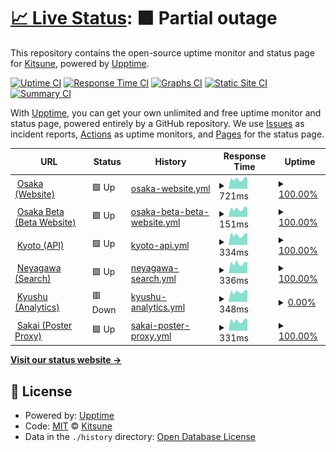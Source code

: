 # [📈 Live Status](https://status.kitsune.tv): <!--live status--> **🟧 Partial outage**

This repository contains the open-source uptime monitor and status page for [Kitsune](https://kitsune.tv/), powered by [Upptime](https://github.com/upptime/upptime).

[![Uptime CI](https://github.com/KitsuneTV/Status/workflows/Uptime%20CI/badge.svg)](https://github.com/KitsuneTV/Status/actions?query=workflow%3A%22Uptime+CI%22)
[![Response Time CI](https://github.com/KitsuneTV/Status/workflows/Response%20Time%20CI/badge.svg)](https://github.com/KitsuneTV/Status/actions?query=workflow%3A%22Response+Time+CI%22)
[![Graphs CI](https://github.com/KitsuneTV/Status/workflows/Graphs%20CI/badge.svg)](https://github.com/KitsuneTV/Status/actions?query=workflow%3A%22Graphs+CI%22)
[![Static Site CI](https://github.com/KitsuneTV/Status/workflows/Static%20Site%20CI/badge.svg)](https://github.com/KitsuneTV/Status/actions?query=workflow%3A%22Static+Site+CI%22)
[![Summary CI](https://github.com/KitsuneTV/Status/workflows/Summary%20CI/badge.svg)](https://github.com/KitsuneTV/Status/actions?query=workflow%3A%22Summary+CI%22)

With [Upptime](https://upptime.js.org), you can get your own unlimited and free uptime monitor and status page, powered entirely by a GitHub repository. We use [Issues](https://github.com/KitsuneTV/Status/issues) as incident reports, [Actions](https://github.com/KitsuneTV/Status/actions) as uptime monitors, and [Pages](https://status.kitsune.tv) for the status page.

<!--start: status pages-->
<!-- This summary is generated by Upptime (https://github.com/upptime/upptime) -->
<!-- Do not edit this manually, your changes will be overwritten -->
<!-- prettier-ignore -->
| URL | Status | History | Response Time | Uptime |
| --- | ------ | ------- | ------------- | ------ |
| <img alt="" src="https://favicons.githubusercontent.com/kitsune.tv" height="13"> [Osaka (Website)](https://kitsune.tv/) | 🟩 Up | [osaka-website.yml](https://github.com/KitsuneTV/Status/commits/HEAD/history/osaka-website.yml) | <details><summary><img alt="Response time graph" src="./graphs/osaka-website/response-time-week.png" height="20"> 721ms</summary><br><a href="https://status.kitsune.tv/history/osaka-website"><img alt="Response time 760" src="https://img.shields.io/endpoint?url=https%3A%2F%2Fraw.githubusercontent.com%2FKitsuneTV%2FStatus%2FHEAD%2Fapi%2Fosaka-website%2Fresponse-time.json"></a><br><a href="https://status.kitsune.tv/history/osaka-website"><img alt="24-hour response time 596" src="https://img.shields.io/endpoint?url=https%3A%2F%2Fraw.githubusercontent.com%2FKitsuneTV%2FStatus%2FHEAD%2Fapi%2Fosaka-website%2Fresponse-time-day.json"></a><br><a href="https://status.kitsune.tv/history/osaka-website"><img alt="7-day response time 721" src="https://img.shields.io/endpoint?url=https%3A%2F%2Fraw.githubusercontent.com%2FKitsuneTV%2FStatus%2FHEAD%2Fapi%2Fosaka-website%2Fresponse-time-week.json"></a><br><a href="https://status.kitsune.tv/history/osaka-website"><img alt="30-day response time 737" src="https://img.shields.io/endpoint?url=https%3A%2F%2Fraw.githubusercontent.com%2FKitsuneTV%2FStatus%2FHEAD%2Fapi%2Fosaka-website%2Fresponse-time-month.json"></a><br><a href="https://status.kitsune.tv/history/osaka-website"><img alt="1-year response time 760" src="https://img.shields.io/endpoint?url=https%3A%2F%2Fraw.githubusercontent.com%2FKitsuneTV%2FStatus%2FHEAD%2Fapi%2Fosaka-website%2Fresponse-time-year.json"></a></details> | <details><summary><a href="https://status.kitsune.tv/history/osaka-website">100.00%</a></summary><a href="https://status.kitsune.tv/history/osaka-website"><img alt="All-time uptime 99.93%" src="https://img.shields.io/endpoint?url=https%3A%2F%2Fraw.githubusercontent.com%2FKitsuneTV%2FStatus%2FHEAD%2Fapi%2Fosaka-website%2Fuptime.json"></a><br><a href="https://status.kitsune.tv/history/osaka-website"><img alt="24-hour uptime 100.00%" src="https://img.shields.io/endpoint?url=https%3A%2F%2Fraw.githubusercontent.com%2FKitsuneTV%2FStatus%2FHEAD%2Fapi%2Fosaka-website%2Fuptime-day.json"></a><br><a href="https://status.kitsune.tv/history/osaka-website"><img alt="7-day uptime 100.00%" src="https://img.shields.io/endpoint?url=https%3A%2F%2Fraw.githubusercontent.com%2FKitsuneTV%2FStatus%2FHEAD%2Fapi%2Fosaka-website%2Fuptime-week.json"></a><br><a href="https://status.kitsune.tv/history/osaka-website"><img alt="30-day uptime 99.37%" src="https://img.shields.io/endpoint?url=https%3A%2F%2Fraw.githubusercontent.com%2FKitsuneTV%2FStatus%2FHEAD%2Fapi%2Fosaka-website%2Fuptime-month.json"></a><br><a href="https://status.kitsune.tv/history/osaka-website"><img alt="1-year uptime 99.93%" src="https://img.shields.io/endpoint?url=https%3A%2F%2Fraw.githubusercontent.com%2FKitsuneTV%2FStatus%2FHEAD%2Fapi%2Fosaka-website%2Fuptime-year.json"></a></details>
| <img alt="" src="https://favicons.githubusercontent.com/beta.kitsune.tv" height="13"> [Osaka Beta (Beta Website)](https://beta.kitsune.tv/) | 🟩 Up | [osaka-beta-beta-website.yml](https://github.com/KitsuneTV/Status/commits/HEAD/history/osaka-beta-beta-website.yml) | <details><summary><img alt="Response time graph" src="./graphs/osaka-beta-beta-website/response-time-week.png" height="20"> 151ms</summary><br><a href="https://status.kitsune.tv/history/osaka-beta-beta-website"><img alt="Response time 195" src="https://img.shields.io/endpoint?url=https%3A%2F%2Fraw.githubusercontent.com%2FKitsuneTV%2FStatus%2FHEAD%2Fapi%2Fosaka-beta-beta-website%2Fresponse-time.json"></a><br><a href="https://status.kitsune.tv/history/osaka-beta-beta-website"><img alt="24-hour response time 129" src="https://img.shields.io/endpoint?url=https%3A%2F%2Fraw.githubusercontent.com%2FKitsuneTV%2FStatus%2FHEAD%2Fapi%2Fosaka-beta-beta-website%2Fresponse-time-day.json"></a><br><a href="https://status.kitsune.tv/history/osaka-beta-beta-website"><img alt="7-day response time 151" src="https://img.shields.io/endpoint?url=https%3A%2F%2Fraw.githubusercontent.com%2FKitsuneTV%2FStatus%2FHEAD%2Fapi%2Fosaka-beta-beta-website%2Fresponse-time-week.json"></a><br><a href="https://status.kitsune.tv/history/osaka-beta-beta-website"><img alt="30-day response time 169" src="https://img.shields.io/endpoint?url=https%3A%2F%2Fraw.githubusercontent.com%2FKitsuneTV%2FStatus%2FHEAD%2Fapi%2Fosaka-beta-beta-website%2Fresponse-time-month.json"></a><br><a href="https://status.kitsune.tv/history/osaka-beta-beta-website"><img alt="1-year response time 195" src="https://img.shields.io/endpoint?url=https%3A%2F%2Fraw.githubusercontent.com%2FKitsuneTV%2FStatus%2FHEAD%2Fapi%2Fosaka-beta-beta-website%2Fresponse-time-year.json"></a></details> | <details><summary><a href="https://status.kitsune.tv/history/osaka-beta-beta-website">100.00%</a></summary><a href="https://status.kitsune.tv/history/osaka-beta-beta-website"><img alt="All-time uptime 99.93%" src="https://img.shields.io/endpoint?url=https%3A%2F%2Fraw.githubusercontent.com%2FKitsuneTV%2FStatus%2FHEAD%2Fapi%2Fosaka-beta-beta-website%2Fuptime.json"></a><br><a href="https://status.kitsune.tv/history/osaka-beta-beta-website"><img alt="24-hour uptime 100.00%" src="https://img.shields.io/endpoint?url=https%3A%2F%2Fraw.githubusercontent.com%2FKitsuneTV%2FStatus%2FHEAD%2Fapi%2Fosaka-beta-beta-website%2Fuptime-day.json"></a><br><a href="https://status.kitsune.tv/history/osaka-beta-beta-website"><img alt="7-day uptime 100.00%" src="https://img.shields.io/endpoint?url=https%3A%2F%2Fraw.githubusercontent.com%2FKitsuneTV%2FStatus%2FHEAD%2Fapi%2Fosaka-beta-beta-website%2Fuptime-week.json"></a><br><a href="https://status.kitsune.tv/history/osaka-beta-beta-website"><img alt="30-day uptime 99.37%" src="https://img.shields.io/endpoint?url=https%3A%2F%2Fraw.githubusercontent.com%2FKitsuneTV%2FStatus%2FHEAD%2Fapi%2Fosaka-beta-beta-website%2Fuptime-month.json"></a><br><a href="https://status.kitsune.tv/history/osaka-beta-beta-website"><img alt="1-year uptime 99.93%" src="https://img.shields.io/endpoint?url=https%3A%2F%2Fraw.githubusercontent.com%2FKitsuneTV%2FStatus%2FHEAD%2Fapi%2Fosaka-beta-beta-website%2Fuptime-year.json"></a></details>
| <img alt="" src="https://favicons.githubusercontent.com/kyoto.kitsune.tv" height="13"> [Kyoto (API)](https://kyoto.kitsune.tv/) | 🟩 Up | [kyoto-api.yml](https://github.com/KitsuneTV/Status/commits/HEAD/history/kyoto-api.yml) | <details><summary><img alt="Response time graph" src="./graphs/kyoto-api/response-time-week.png" height="20"> 334ms</summary><br><a href="https://status.kitsune.tv/history/kyoto-api"><img alt="Response time 372" src="https://img.shields.io/endpoint?url=https%3A%2F%2Fraw.githubusercontent.com%2FKitsuneTV%2FStatus%2FHEAD%2Fapi%2Fkyoto-api%2Fresponse-time.json"></a><br><a href="https://status.kitsune.tv/history/kyoto-api"><img alt="24-hour response time 281" src="https://img.shields.io/endpoint?url=https%3A%2F%2Fraw.githubusercontent.com%2FKitsuneTV%2FStatus%2FHEAD%2Fapi%2Fkyoto-api%2Fresponse-time-day.json"></a><br><a href="https://status.kitsune.tv/history/kyoto-api"><img alt="7-day response time 334" src="https://img.shields.io/endpoint?url=https%3A%2F%2Fraw.githubusercontent.com%2FKitsuneTV%2FStatus%2FHEAD%2Fapi%2Fkyoto-api%2Fresponse-time-week.json"></a><br><a href="https://status.kitsune.tv/history/kyoto-api"><img alt="30-day response time 369" src="https://img.shields.io/endpoint?url=https%3A%2F%2Fraw.githubusercontent.com%2FKitsuneTV%2FStatus%2FHEAD%2Fapi%2Fkyoto-api%2Fresponse-time-month.json"></a><br><a href="https://status.kitsune.tv/history/kyoto-api"><img alt="1-year response time 372" src="https://img.shields.io/endpoint?url=https%3A%2F%2Fraw.githubusercontent.com%2FKitsuneTV%2FStatus%2FHEAD%2Fapi%2Fkyoto-api%2Fresponse-time-year.json"></a></details> | <details><summary><a href="https://status.kitsune.tv/history/kyoto-api">100.00%</a></summary><a href="https://status.kitsune.tv/history/kyoto-api"><img alt="All-time uptime 99.94%" src="https://img.shields.io/endpoint?url=https%3A%2F%2Fraw.githubusercontent.com%2FKitsuneTV%2FStatus%2FHEAD%2Fapi%2Fkyoto-api%2Fuptime.json"></a><br><a href="https://status.kitsune.tv/history/kyoto-api"><img alt="24-hour uptime 100.00%" src="https://img.shields.io/endpoint?url=https%3A%2F%2Fraw.githubusercontent.com%2FKitsuneTV%2FStatus%2FHEAD%2Fapi%2Fkyoto-api%2Fuptime-day.json"></a><br><a href="https://status.kitsune.tv/history/kyoto-api"><img alt="7-day uptime 100.00%" src="https://img.shields.io/endpoint?url=https%3A%2F%2Fraw.githubusercontent.com%2FKitsuneTV%2FStatus%2FHEAD%2Fapi%2Fkyoto-api%2Fuptime-week.json"></a><br><a href="https://status.kitsune.tv/history/kyoto-api"><img alt="30-day uptime 99.37%" src="https://img.shields.io/endpoint?url=https%3A%2F%2Fraw.githubusercontent.com%2FKitsuneTV%2FStatus%2FHEAD%2Fapi%2Fkyoto-api%2Fuptime-month.json"></a><br><a href="https://status.kitsune.tv/history/kyoto-api"><img alt="1-year uptime 99.94%" src="https://img.shields.io/endpoint?url=https%3A%2F%2Fraw.githubusercontent.com%2FKitsuneTV%2FStatus%2FHEAD%2Fapi%2Fkyoto-api%2Fuptime-year.json"></a></details>
| <img alt="" src="https://favicons.githubusercontent.com/neyagawa.kitsune.tv" height="13"> [Neyagawa (Search)](https://neyagawa.kitsune.tv/) | 🟩 Up | [neyagawa-search.yml](https://github.com/KitsuneTV/Status/commits/HEAD/history/neyagawa-search.yml) | <details><summary><img alt="Response time graph" src="./graphs/neyagawa-search/response-time-week.png" height="20"> 336ms</summary><br><a href="https://status.kitsune.tv/history/neyagawa-search"><img alt="Response time 370" src="https://img.shields.io/endpoint?url=https%3A%2F%2Fraw.githubusercontent.com%2FKitsuneTV%2FStatus%2FHEAD%2Fapi%2Fneyagawa-search%2Fresponse-time.json"></a><br><a href="https://status.kitsune.tv/history/neyagawa-search"><img alt="24-hour response time 298" src="https://img.shields.io/endpoint?url=https%3A%2F%2Fraw.githubusercontent.com%2FKitsuneTV%2FStatus%2FHEAD%2Fapi%2Fneyagawa-search%2Fresponse-time-day.json"></a><br><a href="https://status.kitsune.tv/history/neyagawa-search"><img alt="7-day response time 336" src="https://img.shields.io/endpoint?url=https%3A%2F%2Fraw.githubusercontent.com%2FKitsuneTV%2FStatus%2FHEAD%2Fapi%2Fneyagawa-search%2Fresponse-time-week.json"></a><br><a href="https://status.kitsune.tv/history/neyagawa-search"><img alt="30-day response time 355" src="https://img.shields.io/endpoint?url=https%3A%2F%2Fraw.githubusercontent.com%2FKitsuneTV%2FStatus%2FHEAD%2Fapi%2Fneyagawa-search%2Fresponse-time-month.json"></a><br><a href="https://status.kitsune.tv/history/neyagawa-search"><img alt="1-year response time 370" src="https://img.shields.io/endpoint?url=https%3A%2F%2Fraw.githubusercontent.com%2FKitsuneTV%2FStatus%2FHEAD%2Fapi%2Fneyagawa-search%2Fresponse-time-year.json"></a></details> | <details><summary><a href="https://status.kitsune.tv/history/neyagawa-search">100.00%</a></summary><a href="https://status.kitsune.tv/history/neyagawa-search"><img alt="All-time uptime 99.93%" src="https://img.shields.io/endpoint?url=https%3A%2F%2Fraw.githubusercontent.com%2FKitsuneTV%2FStatus%2FHEAD%2Fapi%2Fneyagawa-search%2Fuptime.json"></a><br><a href="https://status.kitsune.tv/history/neyagawa-search"><img alt="24-hour uptime 100.00%" src="https://img.shields.io/endpoint?url=https%3A%2F%2Fraw.githubusercontent.com%2FKitsuneTV%2FStatus%2FHEAD%2Fapi%2Fneyagawa-search%2Fuptime-day.json"></a><br><a href="https://status.kitsune.tv/history/neyagawa-search"><img alt="7-day uptime 100.00%" src="https://img.shields.io/endpoint?url=https%3A%2F%2Fraw.githubusercontent.com%2FKitsuneTV%2FStatus%2FHEAD%2Fapi%2Fneyagawa-search%2Fuptime-week.json"></a><br><a href="https://status.kitsune.tv/history/neyagawa-search"><img alt="30-day uptime 99.37%" src="https://img.shields.io/endpoint?url=https%3A%2F%2Fraw.githubusercontent.com%2FKitsuneTV%2FStatus%2FHEAD%2Fapi%2Fneyagawa-search%2Fuptime-month.json"></a><br><a href="https://status.kitsune.tv/history/neyagawa-search"><img alt="1-year uptime 99.93%" src="https://img.shields.io/endpoint?url=https%3A%2F%2Fraw.githubusercontent.com%2FKitsuneTV%2FStatus%2FHEAD%2Fapi%2Fneyagawa-search%2Fuptime-year.json"></a></details>
| <img alt="" src="https://favicons.githubusercontent.com/kyushu.kitsune.tv" height="13"> [Kyushu (Analytics)](https://kyushu.kitsune.tv/) | 🟥 Down | [kyushu-analytics.yml](https://github.com/KitsuneTV/Status/commits/HEAD/history/kyushu-analytics.yml) | <details><summary><img alt="Response time graph" src="./graphs/kyushu-analytics/response-time-week.png" height="20"> 348ms</summary><br><a href="https://status.kitsune.tv/history/kyushu-analytics"><img alt="Response time 548" src="https://img.shields.io/endpoint?url=https%3A%2F%2Fraw.githubusercontent.com%2FKitsuneTV%2FStatus%2FHEAD%2Fapi%2Fkyushu-analytics%2Fresponse-time.json"></a><br><a href="https://status.kitsune.tv/history/kyushu-analytics"><img alt="24-hour response time 283" src="https://img.shields.io/endpoint?url=https%3A%2F%2Fraw.githubusercontent.com%2FKitsuneTV%2FStatus%2FHEAD%2Fapi%2Fkyushu-analytics%2Fresponse-time-day.json"></a><br><a href="https://status.kitsune.tv/history/kyushu-analytics"><img alt="7-day response time 348" src="https://img.shields.io/endpoint?url=https%3A%2F%2Fraw.githubusercontent.com%2FKitsuneTV%2FStatus%2FHEAD%2Fapi%2Fkyushu-analytics%2Fresponse-time-week.json"></a><br><a href="https://status.kitsune.tv/history/kyushu-analytics"><img alt="30-day response time 428" src="https://img.shields.io/endpoint?url=https%3A%2F%2Fraw.githubusercontent.com%2FKitsuneTV%2FStatus%2FHEAD%2Fapi%2Fkyushu-analytics%2Fresponse-time-month.json"></a><br><a href="https://status.kitsune.tv/history/kyushu-analytics"><img alt="1-year response time 548" src="https://img.shields.io/endpoint?url=https%3A%2F%2Fraw.githubusercontent.com%2FKitsuneTV%2FStatus%2FHEAD%2Fapi%2Fkyushu-analytics%2Fresponse-time-year.json"></a></details> | <details><summary><a href="https://status.kitsune.tv/history/kyushu-analytics">0.00%</a></summary><a href="https://status.kitsune.tv/history/kyushu-analytics"><img alt="All-time uptime 94.51%" src="https://img.shields.io/endpoint?url=https%3A%2F%2Fraw.githubusercontent.com%2FKitsuneTV%2FStatus%2FHEAD%2Fapi%2Fkyushu-analytics%2Fuptime.json"></a><br><a href="https://status.kitsune.tv/history/kyushu-analytics"><img alt="24-hour uptime 0.00%" src="https://img.shields.io/endpoint?url=https%3A%2F%2Fraw.githubusercontent.com%2FKitsuneTV%2FStatus%2FHEAD%2Fapi%2Fkyushu-analytics%2Fuptime-day.json"></a><br><a href="https://status.kitsune.tv/history/kyushu-analytics"><img alt="7-day uptime 0.00%" src="https://img.shields.io/endpoint?url=https%3A%2F%2Fraw.githubusercontent.com%2FKitsuneTV%2FStatus%2FHEAD%2Fapi%2Fkyushu-analytics%2Fuptime-week.json"></a><br><a href="https://status.kitsune.tv/history/kyushu-analytics"><img alt="30-day uptime 43.35%" src="https://img.shields.io/endpoint?url=https%3A%2F%2Fraw.githubusercontent.com%2FKitsuneTV%2FStatus%2FHEAD%2Fapi%2Fkyushu-analytics%2Fuptime-month.json"></a><br><a href="https://status.kitsune.tv/history/kyushu-analytics"><img alt="1-year uptime 94.51%" src="https://img.shields.io/endpoint?url=https%3A%2F%2Fraw.githubusercontent.com%2FKitsuneTV%2FStatus%2FHEAD%2Fapi%2Fkyushu-analytics%2Fuptime-year.json"></a></details>
| <img alt="" src="https://favicons.githubusercontent.com/sakai.kitsune.tv" height="13"> [Sakai (Poster Proxy)](https://sakai.kitsune.tv/) | 🟩 Up | [sakai-poster-proxy.yml](https://github.com/KitsuneTV/Status/commits/HEAD/history/sakai-poster-proxy.yml) | <details><summary><img alt="Response time graph" src="./graphs/sakai-poster-proxy/response-time-week.png" height="20"> 331ms</summary><br><a href="https://status.kitsune.tv/history/sakai-poster-proxy"><img alt="Response time 376" src="https://img.shields.io/endpoint?url=https%3A%2F%2Fraw.githubusercontent.com%2FKitsuneTV%2FStatus%2FHEAD%2Fapi%2Fsakai-poster-proxy%2Fresponse-time.json"></a><br><a href="https://status.kitsune.tv/history/sakai-poster-proxy"><img alt="24-hour response time 274" src="https://img.shields.io/endpoint?url=https%3A%2F%2Fraw.githubusercontent.com%2FKitsuneTV%2FStatus%2FHEAD%2Fapi%2Fsakai-poster-proxy%2Fresponse-time-day.json"></a><br><a href="https://status.kitsune.tv/history/sakai-poster-proxy"><img alt="7-day response time 331" src="https://img.shields.io/endpoint?url=https%3A%2F%2Fraw.githubusercontent.com%2FKitsuneTV%2FStatus%2FHEAD%2Fapi%2Fsakai-poster-proxy%2Fresponse-time-week.json"></a><br><a href="https://status.kitsune.tv/history/sakai-poster-proxy"><img alt="30-day response time 356" src="https://img.shields.io/endpoint?url=https%3A%2F%2Fraw.githubusercontent.com%2FKitsuneTV%2FStatus%2FHEAD%2Fapi%2Fsakai-poster-proxy%2Fresponse-time-month.json"></a><br><a href="https://status.kitsune.tv/history/sakai-poster-proxy"><img alt="1-year response time 376" src="https://img.shields.io/endpoint?url=https%3A%2F%2Fraw.githubusercontent.com%2FKitsuneTV%2FStatus%2FHEAD%2Fapi%2Fsakai-poster-proxy%2Fresponse-time-year.json"></a></details> | <details><summary><a href="https://status.kitsune.tv/history/sakai-poster-proxy">100.00%</a></summary><a href="https://status.kitsune.tv/history/sakai-poster-proxy"><img alt="All-time uptime 99.94%" src="https://img.shields.io/endpoint?url=https%3A%2F%2Fraw.githubusercontent.com%2FKitsuneTV%2FStatus%2FHEAD%2Fapi%2Fsakai-poster-proxy%2Fuptime.json"></a><br><a href="https://status.kitsune.tv/history/sakai-poster-proxy"><img alt="24-hour uptime 100.00%" src="https://img.shields.io/endpoint?url=https%3A%2F%2Fraw.githubusercontent.com%2FKitsuneTV%2FStatus%2FHEAD%2Fapi%2Fsakai-poster-proxy%2Fuptime-day.json"></a><br><a href="https://status.kitsune.tv/history/sakai-poster-proxy"><img alt="7-day uptime 100.00%" src="https://img.shields.io/endpoint?url=https%3A%2F%2Fraw.githubusercontent.com%2FKitsuneTV%2FStatus%2FHEAD%2Fapi%2Fsakai-poster-proxy%2Fuptime-week.json"></a><br><a href="https://status.kitsune.tv/history/sakai-poster-proxy"><img alt="30-day uptime 99.37%" src="https://img.shields.io/endpoint?url=https%3A%2F%2Fraw.githubusercontent.com%2FKitsuneTV%2FStatus%2FHEAD%2Fapi%2Fsakai-poster-proxy%2Fuptime-month.json"></a><br><a href="https://status.kitsune.tv/history/sakai-poster-proxy"><img alt="1-year uptime 99.94%" src="https://img.shields.io/endpoint?url=https%3A%2F%2Fraw.githubusercontent.com%2FKitsuneTV%2FStatus%2FHEAD%2Fapi%2Fsakai-poster-proxy%2Fuptime-year.json"></a></details>

<!--end: status pages-->

[**Visit our status website →**](https://status.kitsune.tv)

## 📄 License

- Powered by: [Upptime](https://github.com/upptime/upptime)
- Code: [MIT](./LICENSE) © [Kitsune](https://kitsune.tv/)
- Data in the `./history` directory: [Open Database License](https://opendatacommons.org/licenses/odbl/1-0/)
